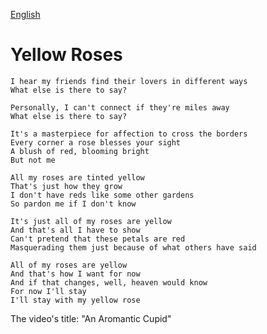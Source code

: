 [English](https://lyricstranslate.com/en/ros-mo-yellow-rose-lyrics)
# Yellow Roses
```
I hear my friends find their lovers in different ways
What else is there to say?

Personally, I can't connect if they're miles away
What else is there to say?

It's a masterpiece for affection to cross the borders
Every corner a rose blesses your sight
A blush of red, blooming bright
But not me

All my roses are tinted yellow
That's just how they grow
I don't have reds like some other gardens
So pardon me if I don't know

It's just all of my roses are yellow
And that's all I have to show
Can't pretend that these petals are red
Masquerading them just because of what others have said

All of my roses are yellow
And that's how I want for now
And if that changes, well, heaven would know
For now I'll stay
I'll stay with my yellow rose
```

The video's title: "An Aromantic Cupid"